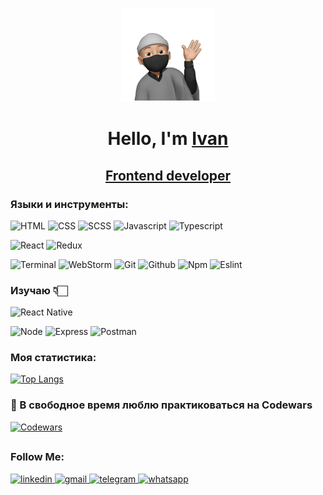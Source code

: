 <p align="center">
  <img width="150" height="150" src="images/sticker.webp">
</p>

<h1 align="center">Hello, I'm <a href="https://github.com/JoStooop" target="_blank">Ivan</a>
<h2 align="center"><a href="https://github.com/JoStooop" target="_blank">Frontend developer</a>

### Языки и инструменты:
![HTML](https://img.shields.io/badge/-HTML-000?style=for-the-badge&logo=HTML5)
![CSS](https://img.shields.io/badge/-CSS-000?style=for-the-badge&logo=CSS3&logoColor=007ACC)
![SCSS](https://img.shields.io/badge/-SCSS-000?style=for-the-badge&logo=SASS)
![Javascript](https://img.shields.io/badge/-JavaScript-000?style=for-the-badge&logo=Javascript)
![Typescript](https://img.shields.io/badge/-typescript-090909?style=for-the-badge&logo=typescript&logoColor=097CDB)

![React](https://img.shields.io/badge/-React-000?style=for-the-badge&logo=React)
![Redux](https://img.shields.io/badge/-Redux-000?style=for-the-badge&logo=redux&logoColor=764abc)
  
![Terminal](https://img.shields.io/badge/-Terminal-000?style=for-the-badge&logo=MacOS)
![WebStorm](https://img.shields.io/badge/-WebStorm-000?style=for-the-badge&logo=WebStorm&logoColor=14a0d7)
![Git](https://img.shields.io/badge/-Git-000?style=for-the-badge&logo=Git)
![Github](https://img.shields.io/badge/-Github-000?style=for-the-badge&logo=Github)
![Npm](https://img.shields.io/badge/-Npm-000?style=for-the-badge&logo=Npm)
![Eslint](https://img.shields.io/badge/Eslint-000?style=for-the-badge&logo=Eslint&logoColor=7C7CEA)

### Изучаю 👇🏻
  
![React Native](https://img.shields.io/badge/react_native-000?style=for-the-badge&logo=react&logoColor=%2361DAFB)

![Node](https://img.shields.io/badge/-Node-000?style=for-the-badge&logo=Node.js)
![Express](https://img.shields.io/badge/-Express-000?style=for-the-badge&logo=Express)
![Postman](https://img.shields.io/badge/-Postman-000?style=for-the-badge&logo=Postman)
  
### Моя статистика:
[![Top Langs](https://github-readme-stats.vercel.app/api/top-langs/?username=jostooop&layout=compact&langs_count=6&theme=codeSTACKr)](https://github.com/jostooop/github-readme-stats)
  
### 🥷 В свободное время люблю практиковаться на Codewars
[![Codewars](https://www.codewars.com/users/J_Stooop/badges/large)](https://www.codewars.com/users/J_Stooop)

##
  
### Follow Me:
  
<div>
  <a href="https://www.linkedin.com/in/ivantimoshenko/" target="_blank">
    <img src="https://img.shields.io/badge/LinkedIn-0077B5?style=for-the-badge&logo=linkedin&logoColor=white" alt="linkedin" target="_blank">
  </a>
  
  <a href="mailto:ivantm.dev@gmail.com">
    <img src="https://img.shields.io/badge/Gmail-D14836?style=for-the-badge&logo=gmail&logoColor=white" alt="gmail" />
  </a>
  
  <a href="https://t.me/john_stooop" target="_blank">
    <img src="https://img.shields.io/badge/Telegram-2CA5E0?style=for-the-badge&logo=telegram&logoColor=white" alt="telegram">
  </a>
  
  <a href="https://wa.me/89818766977" target="_blank">
    <img src="https://img.shields.io/badge/-whatsapp-25D3?style=for-the-badge&logo=whatsapp&logoColor=white" alt="whatsapp">
  </a>
</div>
